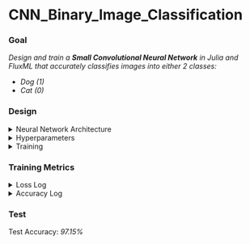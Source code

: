 # CNN_Binary_Image_Classification

### Goal
 _Design and train a **Small Convolutional Neural Network** in Julia and FluxML that accurately classifies images into either 2 classes:_
 - _Dog (1)_
 - _Cat (0)_

### Design
<details>
  <summary>Neural Network Architecture</summary>
  
  - Convolutional Layers: _3_
    - Input Feature Maps: _3_
    - Ouput Feature Maps: _16_
    - Activation: _ReLU_
  - Pooling Layers: _3_
    - Kernel Size: _2x2_
    - Position: _Directly after each Convolutional Layer_
  - Flattening Layer: _1_
    - Position: _After last Pooling Layer_
  - Dense Layers: _3_
    - $1^{st}$ nodes: _16384_
      - Activation: _ReLU_
    - $2^{nd}$ nodes: _5250_
      - Activation: _Sigmoid_
    - $3^{rd}$ nodes: _1_
</details>

<details>
  <summary>Hyperparameters</summary>
  
  - Learning Rate ($\alpha$): _0.01_
  - Momentum ($\psi$): _0.0001_
  - Kernel Size ($\kappa$): _3x3_
  - Stride ($\zeta$): _1_
  - Padding ($\rho$): _0_
  - Weight Decay ($\lambda$): _0.0004_
  - Batch Size: 128
</details>

<details>
  <summary>Training</summary>
  
  - Loss Function: _Log Cross Entropy_
  - Optimizer: _Gradient Descent_ ($\alpha$ , $\psi$)
</details>

### Training Metrics
<details>
  <summary>Loss Log</summary>

  At Last Epoch
  
  Training Loss: _0.1_
  
  Validation Loss: _0.1_
  
  ![Screenshot 2023-11-23 174355](https://github.com/JohnnyBravo02/CNN_Binary_Image_Classification/assets/140975510/bfc0d9ea-e94e-4ffd-8b7a-78673ad2d5af)

</details>

<details>
  <summary>Accuracy Log</summary>

  At Last Epoch
  
  Training Accuracy: _97.07_
  
  Validation Accuracy: _97.1_
  
  ![Screenshot 2023-11-23 174342](https://github.com/JohnnyBravo02/CNN_Binary_Image_Classification/assets/140975510/aff72e80-14af-467b-96cd-51b166745d5c)


</details>

### Test
Test Accuracy: _97.15%_
